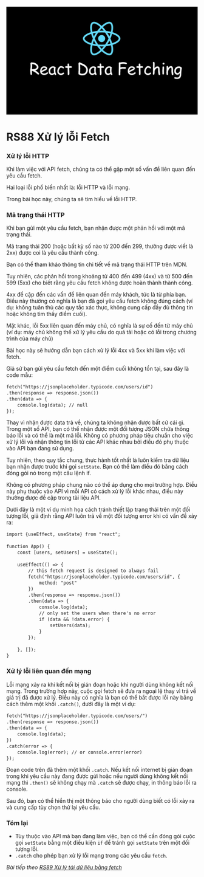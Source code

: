 ![Create-HTML-1](images/fetch.webp) 

# RS88 Xử lý lỗi Fetch

### Xử lý lỗi HTTP

Khi làm việc với API fetch, chúng ta có thể gặp một số vấn đề liên quan đến yêu cầu fetch.

Hai loại lỗi phổ biến nhất là: lỗi HTTP và lỗi mạng.

Trong bài học này, chúng ta sẽ tìm hiểu về lỗi HTTP.

### Mã trạng thái HTTP

Khi bạn gửi một yêu cầu fetch, bạn nhận được một phản hồi với một mã trạng thái.

Mã trạng thái 200 (hoặc bất kỳ số nào từ 200 đến 299, thường được viết là 2xx) được coi là yêu cầu thành công.

Bạn có thể tham khảo thông tin chi tiết về mã trạng thái HTTP trên MDN.

Tuy nhiên, các phản hồi trong khoảng từ 400 đến 499 (4xx) và từ 500 đến 599 (5xx) cho biết rằng yêu cầu fetch không được hoàn thành thành công.

4xx đề cập đến các vấn đề liên quan đến máy khách, tức là từ phía bạn. Điều này thường có nghĩa là bạn đã gọi yêu cầu fetch không đúng cách (ví dụ: không tuân thủ các quy tắc xác thực, không cung cấp đầy đủ thông tin hoặc không tìm thấy điểm cuối).

Mặt khác, lỗi 5xx liên quan đến máy chủ, có nghĩa là sự cố đến từ máy chủ (ví dụ: máy chủ không thể xử lý yêu cầu do quá tải hoặc có lỗi trong chương trình của máy chủ)

Bài học này sẽ hướng dẫn bạn cách xử lý lỗi 4xx và 5xx khi làm việc với fetch.

Giả sử bạn gửi yêu cầu fetch đến một điểm cuối không tồn tại, sau đây là code mẫu:

```
fetch("https://jsonplaceholder.typicode.com/users/id")
.then(response => response.json())
.then(data => {
    console.log(data); // null
});
```

Thay vì nhận được data trả về, chúng ta không nhận được bất cứ cái gì. Trong một số API, bạn có thể nhận được một đối tượng JSON chứa thông báo lỗi và có thể là một mã lỗi. Không có phương pháp tiêu chuẩn cho việc xử lý lỗi và nhận thông tin lỗi từ các API khác nhau bởi điều đó phụ thuộc vào API bạn đang sử dụng.

Tuy nhiên, theo quy tắc chung, thực hành tốt nhất là luôn kiểm tra dữ liệu bạn nhận được trước khi gọi `setState`. Bạn có thể làm điều đó bằng cách đóng gói nó trong một câu lệnh if.

Không có phương pháp chung nào có thể áp dụng cho mọi trường hợp. Điều này phụ thuộc vào API vì mỗi API có cách xử lý lỗi khác nhau, điều này thường được đề cập trong tài liệu API.

Dưới đây là một ví dụ minh họa cách tránh thiết lập trạng thái trên một đối tượng lỗi, giả định rằng API luôn trả về một đối tượng error khi có vấn đề xảy ra:

```
import {useEffect, useState} from "react";

function App() {
    const [users, setUsers] = useState();

    useEffect(() => {
        // this fetch request is designed to always fail
        fetch("https://jsonplaceholder.typicode.com/users/id", {
            method: "post"
        })
        .then(response => response.json())
        .then(data => {
            console.log(data);
            // only set the users when there's no error
            if (data && !data.error) {
                setUsers(data);
            }
        });

    }, []);
}
```

### Xử lý lỗi liên quan đến mạng

Lỗi mạng xảy ra khi kết nối bị gián đoạn hoặc khi người dùng không kết nối mạng. Trong trường hợp này, cuộc gọi fetch sẽ đưa ra ngoại lệ thay vì trả về giá trị đã được xử lý. Điều này có nghĩa là bạn có thể bắt được lỗi này bằng cách thêm một khối `.catch()`, dưới đây là một ví dụ:

```
fetch("https://jsonplaceholder.typicode.com/users/")
.then(response => response.json())
.then(data => {
    console.log(data);
})
.catch(error => {
    console.log(error); // or console.error(error)
});
```

Đoạn code trên đã thêm một khối `.catch`. Nếu kết nối internet bị gián đoạn trong khi yêu cầu này đang được gửi hoặc nếu người dùng không kết nối mạng thì `.then()` sẽ không chạy mà `.catch` sẽ được chạy, in thông báo lỗi ra console.

Sau đó, bạn có thể hiển thị một thông báo cho người dùng biết có lỗi xảy ra và cung cấp tùy chọn thử lại yêu cầu.

### Tóm lại

- Tùy thuộc vào API mà bạn đang làm việc, bạn có thể cần đóng gói cuộc gọi `setState` bằng một điều kiện `if` để tránh gọi `setState` trên một đối tượng lỗi.
- `.catch` cho phép bạn xử lý lỗi mạng trong các yêu cầu `fetch`.


*Bài tiếp theo [RS89 Xử lý tải dữ liệu bằng fetch](/lesson/session/session_089_fetch_loader.md)*